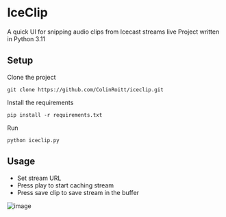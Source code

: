 # IceClip
A quick UI for snipping audio clips from Icecast streams live
Project written in Python 3.11

## Setup
Clone the project
  ```
  git clone https://github.com/ColinRoitt/iceclip.git
  ```
Install the requirements
  ```
  pip install -r requirements.txt 
  ```
Run
  ```
  python iceclip.py
  ```

## Usage
- Set stream URL
- Press play to start caching stream
- Press save clip to save stream in the buffer

![image](https://github.com/ColinRoitt/iceclip/assets/9614541/60630311-9b61-432d-bcf7-8cbf45aa6ed6)
